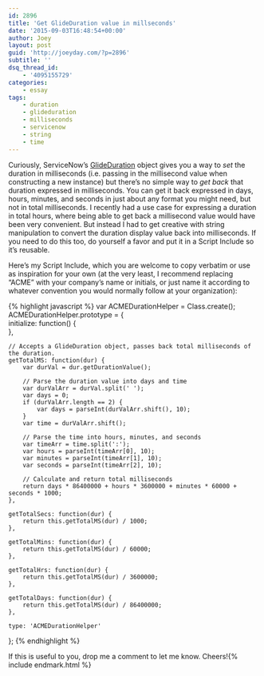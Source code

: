 ```yaml
---
id: 2896
title: 'Get GlideDuration value in millseconds'
date: '2015-09-03T16:48:54+00:00'
author: Joey
layout: post
guid: 'http://joeyday.com/?p=2896'
subtitle: ''
dsq_thread_id:
    - '4095155729'
categories:
    - essay
tags:
    - duration
    - glideduration
    - milliseconds
    - servicenow
    - string
    - time
---
```


Curiously, ServiceNow’s [GlideDuration](http://wiki.servicenow.com/index.php?title=Scoped_GlideDuration_API_Reference) object gives you a way to *set* the duration in milliseconds (i.e. passing in the millisecond value when constructing a new instance) but there’s no simple way to *get back* that duration expressed in milliseconds. You can get it back expressed in days, hours, minutes, and seconds in just about any format you might need, but not in total milliseconds. I recently had a use case for expressing a duration in total hours, where being able to get back a millisecond value would have been very convenient. But instead I had to get creative with string manipulation to convert the duration display value back into milliseconds. If you need to do this too, do yourself a favor and put it in a Script Include so it’s reusable.

Here’s my Script Include, which you are welcome to copy verbatim or use as inspiration for your own (at the very least, I recommend replacing “ACME” with your company’s name or initials, or just name it according to whatever convention you would normally follow at your organization):

{% highlight javascript %}
var ACMEDurationHelper = Class.create();  
ACMEDurationHelper.prototype = {  
	initialize: function() {  
	},

	// Accepts a GlideDuration object, passes back total milliseconds of the duration.
	getTotalMS: function(dur) {
		var durVal = dur.getDurationValue();

		// Parse the duration value into days and time
		var durValArr = durVal.split(' ');
		var days = 0;
		if (durValArr.length == 2) {
			var days = parseInt(durValArr.shift(), 10);
		}
		var time = durValArr.shift();

		// Parse the time into hours, minutes, and seconds
		var timeArr = time.split(':');
		var hours = parseInt(timeArr[0], 10);
		var minutes = parseInt(timeArr[1], 10);
		var seconds = parseInt(timeArr[2], 10);

		// Calculate and return total milliseconds
		return days * 86400000 + hours * 3600000 + minutes * 60000 + seconds * 1000;
	},

	getTotalSecs: function(dur) {
		return this.getTotalMS(dur) / 1000;  
	},

	getTotalMins: function(dur) {
		return this.getTotalMS(dur) / 60000;
	},

	getTotalHrs: function(dur) {
		return this.getTotalMS(dur) / 3600000;
	},

	getTotalDays: function(dur) {
		return this.getTotalMS(dur) / 86400000;
	},

	type: 'ACMEDurationHelper'
};
{% endhighlight %}

If this is useful to you, drop me a comment to let me know. Cheers!{% include endmark.html %}